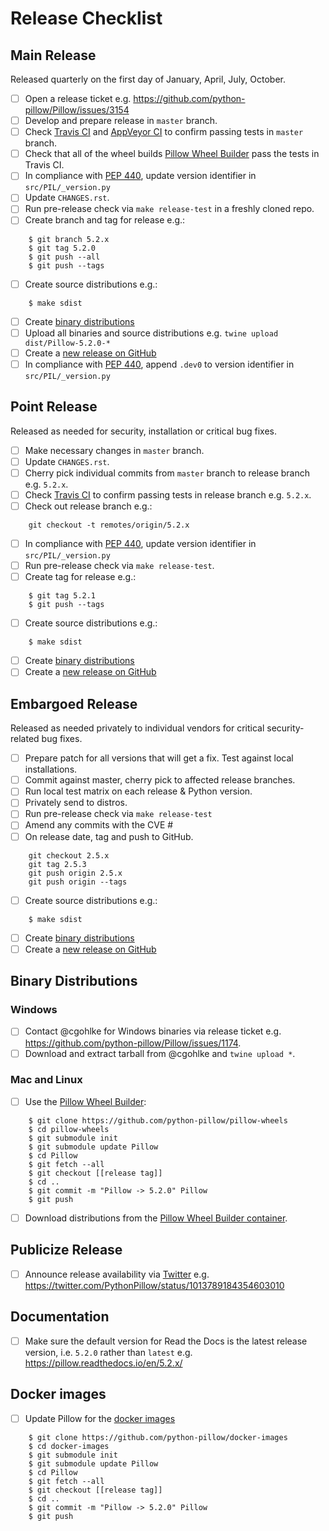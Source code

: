 # Release Checklist

## Main Release

Released quarterly on the first day of January, April, July, October.

* [ ] Open a release ticket e.g. https://github.com/python-pillow/Pillow/issues/3154
* [ ] Develop and prepare release in ``master`` branch.
* [ ] Check [Travis CI](https://travis-ci.org/python-pillow/Pillow) and [AppVeyor CI](https://ci.appveyor.com/project/python-pillow/Pillow) to confirm passing tests in ``master`` branch.
* [ ] Check that all of the wheel builds [Pillow Wheel Builder](https://github.com/python-pillow/pillow-wheels) pass the tests in Travis CI.
* [ ] In compliance with [PEP 440](https://www.python.org/dev/peps/pep-0440/), update version identifier in `src/PIL/_version.py`
* [ ] Update `CHANGES.rst`.
* [ ] Run pre-release check via `make release-test` in a freshly cloned repo.
* [ ] Create branch and tag for release e.g.:
```
    $ git branch 5.2.x
    $ git tag 5.2.0
    $ git push --all
    $ git push --tags
```
* [ ] Create source distributions e.g.:
```
    $ make sdist
```
* [ ] Create [binary distributions](#binary-distributions)
* [ ] Upload all binaries and source distributions e.g. ``twine upload dist/Pillow-5.2.0-*``
* [ ] Create a [new release on GitHub](https://github.com/python-pillow/Pillow/releases/new)
* [ ] In compliance with [PEP 440](https://www.python.org/dev/peps/pep-0440/), append `.dev0` to version identifier in `src/PIL/_version.py`

## Point Release

Released as needed for security, installation or critical bug fixes.

* [ ] Make necessary changes in ``master`` branch.
* [ ] Update `CHANGES.rst`.
* [ ] Cherry pick individual commits from ``master`` branch to release branch e.g. ``5.2.x``.
* [ ] Check [Travis CI](https://travis-ci.org/python-pillow/Pillow) to confirm passing tests in release branch e.g. ``5.2.x``.
* [ ] Check out release branch e.g.:
```
    git checkout -t remotes/origin/5.2.x
```
* [ ] In compliance with [PEP 440](https://www.python.org/dev/peps/pep-0440/), update version identifier in `src/PIL/_version.py`
* [ ] Run pre-release check via `make release-test`.
* [ ] Create tag for release e.g.:
```
    $ git tag 5.2.1
    $ git push --tags
```
* [ ] Create source distributions e.g.:
```
    $ make sdist
```
* [ ] Create [binary distributions](#binary-distributions)
* [ ] Create a [new release on GitHub](https://github.com/python-pillow/Pillow/releases/new)

## Embargoed Release

Released as needed privately to individual vendors for critical security-related bug fixes.

* [ ] Prepare patch for all versions that will get a fix. Test against local installations.
* [ ] Commit against master, cherry pick to affected release branches.
* [ ] Run local test matrix on each release & Python version.
* [ ] Privately send to distros.
* [ ] Run pre-release check via `make release-test`
* [ ] Amend any commits with the CVE #
* [ ] On release date, tag and push to GitHub.
```
    git checkout 2.5.x
    git tag 2.5.3
    git push origin 2.5.x
    git push origin --tags
```
* [ ] Create source distributions e.g.:
```
    $ make sdist
```
* [ ] Create [binary distributions](#binary-distributions)
* [ ] Create a [new release on GitHub](https://github.com/python-pillow/Pillow/releases/new)

## Binary Distributions

### Windows
* [ ] Contact @cgohlke for Windows binaries via release ticket e.g. https://github.com/python-pillow/Pillow/issues/1174.
* [ ] Download and extract tarball from @cgohlke and ``twine upload *``.

### Mac and Linux
* [ ] Use the [Pillow Wheel Builder](https://github.com/python-pillow/pillow-wheels):
```
    $ git clone https://github.com/python-pillow/pillow-wheels
    $ cd pillow-wheels
    $ git submodule init
    $ git submodule update Pillow
    $ cd Pillow
    $ git fetch --all
    $ git checkout [[release tag]]
    $ cd ..
    $ git commit -m "Pillow -> 5.2.0" Pillow
    $ git push
```
* [ ] Download distributions from the [Pillow Wheel Builder container](http://a365fff413fe338398b6-1c8a9b3114517dc5fe17b7c3f8c63a43.r19.cf2.rackcdn.com/).


## Publicize Release

* [ ] Announce release availability via [Twitter](https://twitter.com/pythonpillow) e.g. https://twitter.com/PythonPillow/status/1013789184354603010

## Documentation

* [ ] Make sure the default version for Read the Docs is the latest release version, i.e. ``5.2.0`` rather than ``latest`` e.g. https://pillow.readthedocs.io/en/5.2.x/

## Docker images

* [ ] Update Pillow for the [docker images](https://github.com/python-pillow/docker-images)
```
    $ git clone https://github.com/python-pillow/docker-images
    $ cd docker-images
    $ git submodule init
    $ git submodule update Pillow
    $ cd Pillow
    $ git fetch --all
    $ git checkout [[release tag]]
    $ cd ..
    $ git commit -m "Pillow -> 5.2.0" Pillow
    $ git push
```

